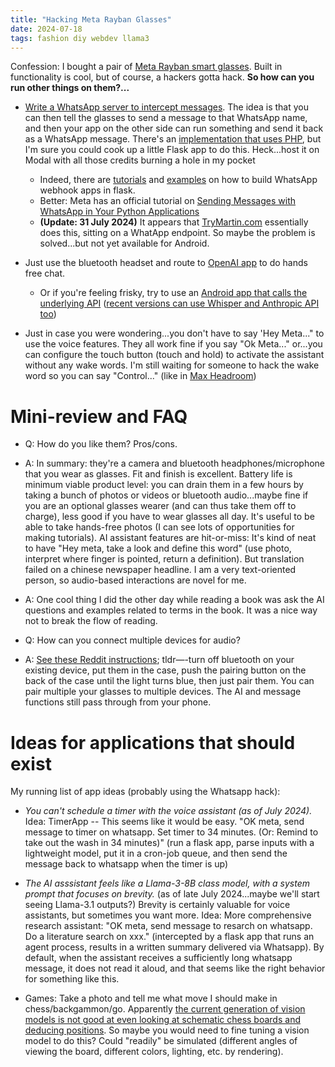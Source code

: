 ```yaml
---
title: "Hacking Meta Rayban Glasses"
date: 2024-07-18
tags: fashion diy webdev llama3
---
```


Confession:  I bought a pair of [Meta Rayban smart glasses](https://www.meta.com/smart-glasses/).  Built in functionality is cool, but of course, a hackers gotta hack.  **So how can you run other things on them?...**

- [Write a WhatsApp server to intercept messages](https://jovanovski.medium.com/part-2-getting-chatgpt-working-on-meta-smart-glasses-82e74c9a6e1e).  The idea is that you can then tell the glasses to send a message to that WhatsApp name, and then your app on the other side can run something and send it back as a WhatsApp message. There's an [implementation that uses PHP](https://github.com/jovanovski/meta-glasses-gpt/tree/main/whatsapp-approach), but I'm sure you could cook up a little Flask app to do this. Heck...host it on Modal with all those credits burning a hole in my pocket 
    - Indeed, there are [tutorials](https://www.youtube.com/watch?v=uN_MNOaoxBU) and [examples](https://github.com/gustavz/whatsbot) on how to build WhatsApp webhook apps in flask.
    - Better:  Meta has an official tutorial on [Sending Messages with WhatsApp in Your Python Applications](https://developers.facebook.com/blog/post/2022/10/24/sending-messages-with-whatsapp-in-your-python-applications/)
    - **(Update: 31 July 2024)** It appears that [TryMartin.com](https://news.ycombinator.com/item?id=41119443) essentially does this, sitting on a WhatApp endpoint.  So maybe the problem is solved...but not yet available for Android.
    
- Just use the bluetooth headset and route to [OpenAI app](https://www.reddit.com/r/ChatGPT/comments/18176er/can_i_use_chatgpt_for_handsfree_conversations/) to do hands free chat.  
    - Or if you're feeling frisky, try to use an [Android app that calls the underlying API](https://www.reddit.com/r/ChatGPT/comments/13cv0w5/i_made_a_free_opensource_gptpowered_voiceoperated/) ([recent versions can use Whisper and Anthropic API too](https://play.google.com/store/apps/details?id=org.mtopol.assistant))

- Just in case you were wondering...you don't have to say 'Hey Meta..." to use the voice features.  They all work fine if you say "Ok Meta..." or...you can configure the touch button (touch and hold) to activate the assistant without any wake words.  I'm still waiting for someone to hack the wake word so you can say "Control..." (like in [Max Headroom](https://youtu.be/gCgIEgMpspI?si=2j3FoPuaWEL0PpGG))

# Mini-review and FAQ

- Q: How do you like them? Pros/cons.
- A: In summary: they're a camera and bluetooth headphones/microphone that you wear as glasses.  Fit and finish is excellent. Battery life is minimum viable product level: you can drain them in a few hours by taking a bunch of photos or videos or bluetooth audio...maybe fine if you are an optional glasses wearer (and can thus take them off to charge), less good if you have to wear glasses all day.  It's useful to be able to take hands-free photos (I can see lots of opportunities for making tutorials). AI assistant features are hit-or-miss:  It's kind of neat to have "Hey meta, take a look and define this word" (use photo, interpret where finger is pointed, return a definition).  But translation failed on a chinese newspaper headline.   I am a very text-oriented person, so audio-based interactions are novel for me.  
- A: One cool thing I did the other day while reading a book was ask the AI questions and examples related to terms in the book.  It was a nice way not to break the flow of reading.


- Q: How can you connect multiple devices for audio?
- A: [See these Reddit instructions](https://www.reddit.com/r/RayBanStories/comments/17xlych/comment/lfoqt7m/); tldr—-turn off bluetooth on your existing device, put them in the case, push the pairing button on the back of the case until the light turns blue, then just pair them.  You can pair multiple your glasses to multiple devices.  The AI and message functions still pass through from your phone.

# Ideas for applications that should exist

 My running list of app ideas (probably using the Whatsapp hack):

- *You can't schedule a timer with the voice assistant (as of July 2024).*  Idea:  TimerApp -- This seems like it would be easy.  "OK meta, send message to timer on whatsapp.  Set timer to 34 minutes. (Or: Remind to take out the wash in 34 minutes)" (run a flask app, parse inputs with a lightweight model, put it in a cron-job queue, and then send the message back to whatsapp when the timer is up)

- *The AI asssistant feels like a Llama-3-8B class model, with a system prompt that focuses on brevity.* (as of late July 2024...maybe we'll start seeing Llama-3.1 outputs?) Brevity is certainly valuable for voice assistants, but sometimes you want more.  Idea: More comprehensive research assistant:  "OK meta, send message to resarch on whatsapp.  Do a literature search on xxx." (intercepted by a flask app that runs an agent process, results in a written summary delivered via Whatsapp).  By default, when the assistant receives a sufficiently long whatsapp message, it does not read it aloud, and that seems like the right behavior for something like this. 

- Games:  Take a photo and tell me what move I should make in chess/backgammon/go.  Apparently [the current generation of vision models is not good at even looking at schematic chess boards and deducing positions](https://www.linkedin.com/posts/aroraaman_given-an-input-image-of-a-chess-board-can-activity-7219166035889856513-tVS6). So maybe you would need to fine tuning a vision model to do this? Could "readily" be simulated (different angles of viewing the board, different colors, lighting, etc. by rendering).

